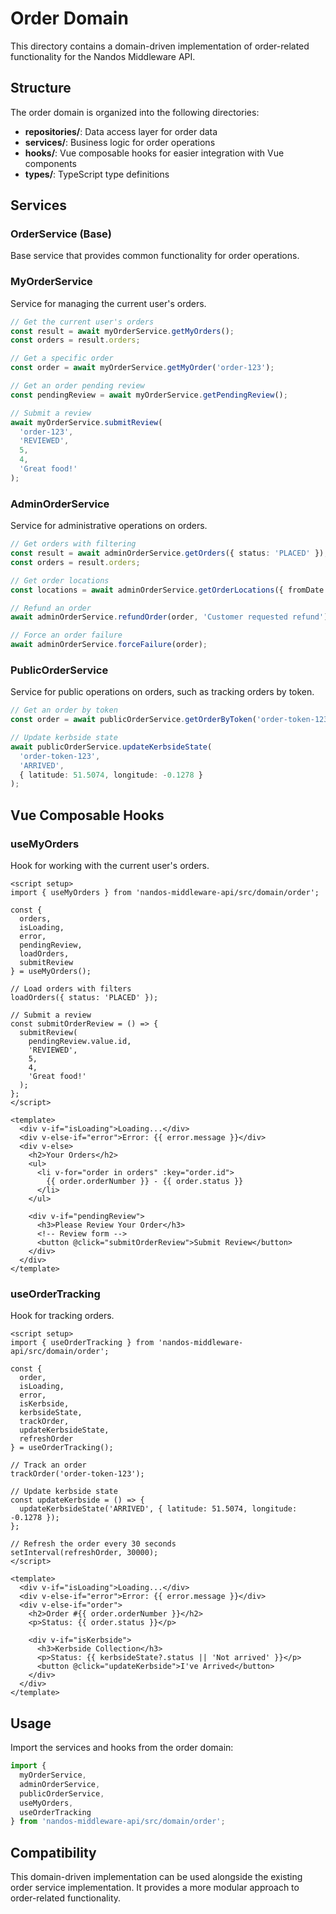 # Order Domain

This directory contains a domain-driven implementation of order-related functionality for the Nandos Middleware API.

## Structure

The order domain is organized into the following directories:

- **repositories/**: Data access layer for order data
- **services/**: Business logic for order operations
- **hooks/**: Vue composable hooks for easier integration with Vue components
- **types/**: TypeScript type definitions

## Services

### OrderService (Base)

Base service that provides common functionality for order operations.

### MyOrderService

Service for managing the current user's orders.

```typescript
// Get the current user's orders
const result = await myOrderService.getMyOrders();
const orders = result.orders;

// Get a specific order
const order = await myOrderService.getMyOrder('order-123');

// Get an order pending review
const pendingReview = await myOrderService.getPendingReview();

// Submit a review
await myOrderService.submitReview(
  'order-123',
  'REVIEWED',
  5,
  4,
  'Great food!'
);
```

### AdminOrderService

Service for administrative operations on orders.

```typescript
// Get orders with filtering
const result = await adminOrderService.getOrders({ status: 'PLACED' });
const orders = result.orders;

// Get order locations
const locations = await adminOrderService.getOrderLocations({ fromDate: '2023-01-01' });

// Refund an order
await adminOrderService.refundOrder(order, 'Customer requested refund');

// Force an order failure
await adminOrderService.forceFailure(order);
```

### PublicOrderService

Service for public operations on orders, such as tracking orders by token.

```typescript
// Get an order by token
const order = await publicOrderService.getOrderByToken('order-token-123');

// Update kerbside state
await publicOrderService.updateKerbsideState(
  'order-token-123',
  'ARRIVED',
  { latitude: 51.5074, longitude: -0.1278 }
);
```

## Vue Composable Hooks

### useMyOrders

Hook for working with the current user's orders.

```vue
<script setup>
import { useMyOrders } from 'nandos-middleware-api/src/domain/order';

const { 
  orders, 
  isLoading, 
  error, 
  pendingReview,
  loadOrders,
  submitReview 
} = useMyOrders();

// Load orders with filters
loadOrders({ status: 'PLACED' });

// Submit a review
const submitOrderReview = () => {
  submitReview(
    pendingReview.value.id,
    'REVIEWED',
    5,
    4,
    'Great food!'
  );
};
</script>

<template>
  <div v-if="isLoading">Loading...</div>
  <div v-else-if="error">Error: {{ error.message }}</div>
  <div v-else>
    <h2>Your Orders</h2>
    <ul>
      <li v-for="order in orders" :key="order.id">
        {{ order.orderNumber }} - {{ order.status }}
      </li>
    </ul>
    
    <div v-if="pendingReview">
      <h3>Please Review Your Order</h3>
      <!-- Review form -->
      <button @click="submitOrderReview">Submit Review</button>
    </div>
  </div>
</template>
```

### useOrderTracking

Hook for tracking orders.

```vue
<script setup>
import { useOrderTracking } from 'nandos-middleware-api/src/domain/order';

const { 
  order, 
  isLoading, 
  error, 
  isKerbside,
  kerbsideState,
  trackOrder, 
  updateKerbsideState,
  refreshOrder
} = useOrderTracking();

// Track an order
trackOrder('order-token-123');

// Update kerbside state
const updateKerbside = () => {
  updateKerbsideState('ARRIVED', { latitude: 51.5074, longitude: -0.1278 });
};

// Refresh the order every 30 seconds
setInterval(refreshOrder, 30000);
</script>

<template>
  <div v-if="isLoading">Loading...</div>
  <div v-else-if="error">Error: {{ error.message }}</div>
  <div v-else-if="order">
    <h2>Order #{{ order.orderNumber }}</h2>
    <p>Status: {{ order.status }}</p>
    
    <div v-if="isKerbside">
      <h3>Kerbside Collection</h3>
      <p>Status: {{ kerbsideState?.status || 'Not arrived' }}</p>
      <button @click="updateKerbside">I've Arrived</button>
    </div>
  </div>
</template>
```

## Usage

Import the services and hooks from the order domain:

```typescript
import { 
  myOrderService, 
  adminOrderService, 
  publicOrderService,
  useMyOrders,
  useOrderTracking
} from 'nandos-middleware-api/src/domain/order';
```

## Compatibility

This domain-driven implementation can be used alongside the existing order service implementation. It provides a more modular approach to order-related functionality.